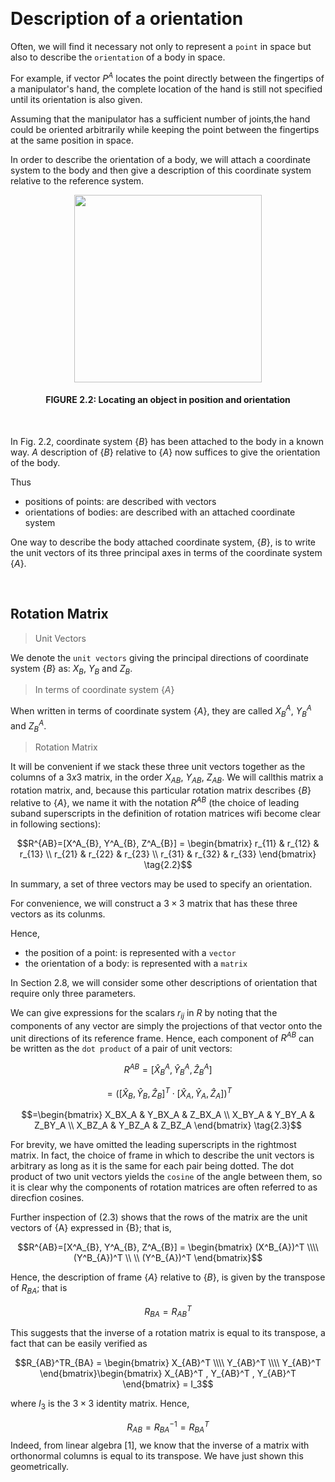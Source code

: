 &emsp;
# Description of a orientation
Often, we will find it necessary not only to represent a `point` in space but also to describe the `orientation` of a body in space. 

For example, if vector $P^A$ locates the point directly between the fingertips of a manipulator's hand, the complete location of the hand is still not specified until its orientation is also given.

Assuming that the manipulator has a sufficient number of joints,the hand could be oriented arbitrarily while keeping the point between the fingertips at the same position in space. 

In order to describe the orientation of a body, we will attach a coordinate system to the body and then give a description of this coordinate system relative to the reference system. 

<div align=center>
    <image src="imgs/2.2.png" width=300>
    <h4>FIGURE 2.2: Locating an object in position and orientation</h>
</div>
&emsp;

In Fig. 2.2, coordinate system $\{B\}$ has been attached to the body in a known way. $A$ description of $\{B\}$ relative to $\{A\}$ now suffices to give the orientation of the body.

Thus
- positions of points: are described with vectors
- orientations of bodies: are described with an attached coordinate system

One way to describe the body attached coordinate system, $\{B\}$, is to write the unit vectors of its three principal axes in terms of the coordinate system $\{A\}$.

&emsp;
## Rotation Matrix
>Unit Vectors

We denote the `unit vectors` giving the principal directions of coordinate system $\{B\}$ as: $X_B$, $Y_B$ and $Z_B$. 

>In terms of coordinate system $\{A\}$

When written in terms of coordinate system $\{A\}$, they are called $X^A_{B}$, $Y^A_{B}$ and $Z^A_{B}$. 

>Rotation Matrix

It will be convenient if we stack these three unit vectors together as the columns of a $3 x 3$ matrix, in the order $X_{AB}$, $Y_{AB}$, $Z_{AB}$. We will callthis matrix a rotation matrix, and, because this particular rotation matrix describes $\{B\}$ relative to $\{A\}$, we name it with the notation $R^{AB}$ (the choice of leading suband superscripts in the definition of rotation matrices wifi become clear in following sections):

$$R^{AB}=[X^A_{B}, Y^A_{B}, Z^A_{B}] = \begin{bmatrix}
r_{11} & r_{12} & r_{13} \\
r_{21} & r_{22} & r_{23} \\
r_{31} & r_{32} & r_{33} \end{bmatrix} \tag{2.2}$$


In summary, a set of three vectors may be used to specify an orientation. 

For convenience, we will construct a $3 \times 3$ matrix that has these three vectors as its colunms. 

Hence, 
- the position of a point: is represented with a `vector`
- the orientation of a body: is represented with a `matrix` 

In Section 2.8, we will consider some other descriptions of orientation that require only three parameters.

We can give expressions for the scalars $r_{ij}$ in $R$ by noting that the components of any vector are simply the projections of that vector onto the unit directions of its reference frame. Hence, each component of $R^{AB}$ can be written as the `dot product` of a pair of unit vectors:


$$R^{AB}=[\hat{X}^A_{B}, \hat{Y}^A_{B}, \hat{Z}^A_{B}] $$

$$= \Big([\hat{X}_B, \hat{Y}_B, \hat{Z}_B]^T\cdot [\hat{X}_A, \hat{Y}_A, \hat{Z}_A]\Big)^T $$

$$=\begin{bmatrix}
X_BX_A & Y_BX_A & Z_BX_A \\
X_BY_A & Y_BY_A & Z_BY_A \\
X_BZ_A & Y_BZ_A & Z_BZ_A \end{bmatrix} \tag{2.3}$$


For brevity, we have omitted the leading superscripts in the rightmost matrix. In fact, the choice of frame in which to describe the unit vectors is arbitrary as long as it is the same for each pair being dotted. The dot product of two unit vectors yields the `cosine` of the angle between them, so it is clear why the components of rotation matrices are often referred to as direcfion cosines.

Further inspection of (2.3) shows that the rows of the matrix are the unit vectors of {A} expressed in {B}; that is,

$$R^{AB}=[X^A_{B}, Y^A_{B}, Z^A_{B}] = \begin{bmatrix}
    (X^B_{A})^T \\\\ (Y^B_{A})^T \\ \\ (Y^B_{A})^T 
\end{bmatrix}$$


Hence, the description of frame $\{A\}$ relative to $\{B\}$, is given by the transpose of $R_{BA}$; that is

$$R_{BA} = R_{AB}^T$$

This suggests that the inverse of a rotation matrix is equal to its transpose, a fact that can be easily verified as

$$R_{AB}^TR_{BA} = \begin{bmatrix}
X_{AB}^T \\\\ Y_{AB}^T \\\\ Y_{AB}^T 
\end{bmatrix}\begin{bmatrix}
    X_{AB}^T , Y_{AB}^T , Y_{AB}^T 
\end{bmatrix} = I_3$$

where $I_3$ is the $3 \times 3$ identity matrix. Hence,

$$R_{AB}=R_{BA}^{-1}=R_{BA}^T$$
Indeed, from linear algebra [1], we know that the inverse of a matrix with orthonormal columns is equal to its transpose. We have just shown this geometrically.